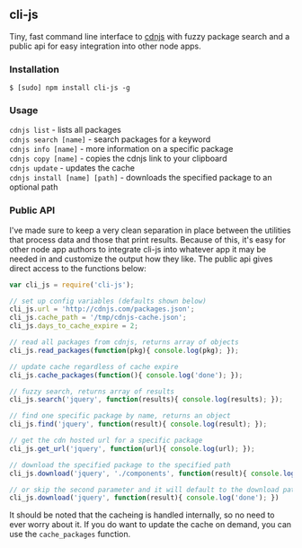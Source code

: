cli-js
------

Tiny, fast command line interface to [cdnjs](http://cdnjs.com/) with fuzzy package search and a public api for easy integration into other node apps.

### Installation

`$ [sudo] npm install cli-js -g`

### Usage

`cdnjs list` - lists all packages    
`cdnjs search [name]` - search packages for a keyword    
`cdnjs info [name]` - more information on a specific package    
`cdnjs copy [name]` - copies the cdnjs link to your clipboard    
`cdnjs update` - updates the cache    
`cdnjs install [name] [path]` - downloads the specified package to an optional path

### Public API

I've made sure to keep a very clean separation in place between the utilities that process data and those that print results. Because of this, it's easy for other node app authors to integrate cli-js into whatever app it may be needed in and customize the output how they like. The public api gives direct access to the functions below:

```js
var cli_js = require('cli-js');

// set up config variables (defaults shown below)
cli_js.url = 'http://cdnjs.com/packages.json';
cli_js.cache_path = '/tmp/cdnjs-cache.json';
cli_js.days_to_cache_expire = 2;

// read all packages from cdnjs, returns array of objects
cli_js.read_packages(function(pkg){ console.log(pkg); });

// update cache regardless of cache expire
cli_js.cache_packages(function(){ console.log('done'); });

// fuzzy search, returns array of results
cli_js.search('jquery', function(results){ console.log(results); });

// find one specific package by name, returns an object
cli_js.find('jquery', function(result){ console.log(result); });

// get the cdn hosted url for a specific package
cli_js.get_url('jquery', function(url){ console.log(url); });

// download the specified package to the specified path
cli_js.download('jquery', './components', function(result){ console.log('done'); })

// or skip the second parameter and it will default to the download path
cli_js.download('jquery', function(result){ console.log('done'); })
```

It should be noted that the cacheing is handled internally, so no need to ever worry about it. If you do want to update the cache on demand, you can use the `cache_packages` function.